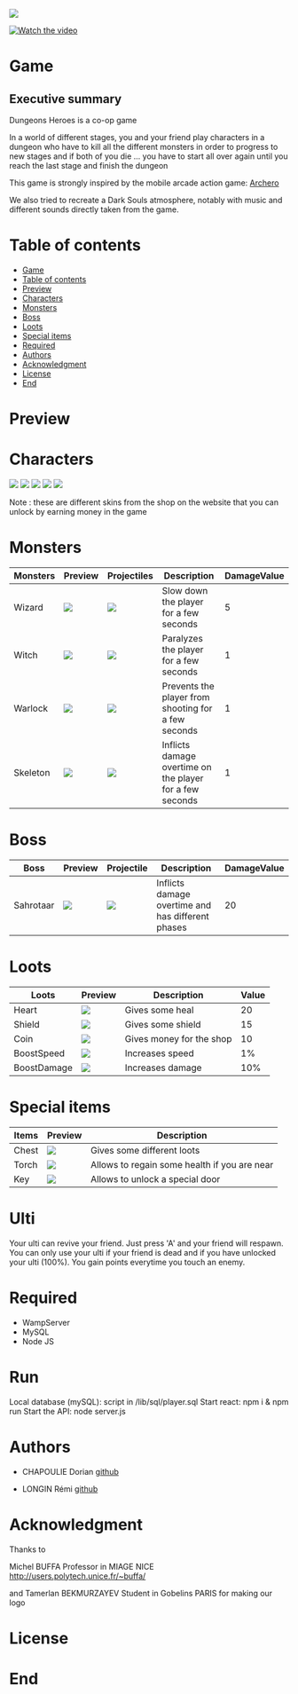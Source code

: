 ![](https://i.ibb.co/6HYPr3V/Image1-jpg.png)

[![Watch the video](https://i.imgur.com/vKb2F1B.png)](https://www.youtube.com/watch?v=5NkyzzJ4O9U&fbclid=IwAR1z4Lx4QwTgRBv9S83FF1Tt9n8p8P-jGa5bMMRYLgzmT6BvlmRQmbUutPs)

# Game

## Executive summary
Dungeons Heroes is a co-op game

In a world of different stages, you and your friend play characters in a dungeon who have to kill all the different monsters in order to progress to new stages and if both of you die ... you have to start all over again until you reach the last stage and finish the dungeon

This game is strongly inspired by the mobile arcade action game:  [Archero](https://play.google.com/store/apps/details?id=com.habby.archero&hl=fr)

We also tried to recreate a Dark Souls atmosphere, notably with music and different sounds directly taken from the game.

# Table of contents

<!--ts-->
   * [Game](#Game)
   * [Table of contents](#table-of-contents)
   * [Preview](#Preview)
   * [Characters](#Characters)
   * [Monsters](#Monsters)
   * [Boss](#Boss)
   * [Loots ](#Loots)
   * [Special items ](#Special-items)
   * [Required](#Required)
   * [Authors](#Authors)
   * [Acknowledgment](#Acknowledgment)
   * [License](#License)
   * [End](#End)
 
<!--te-->

# Preview



# Characters

![](https://i.ibb.co/zXkC0Jj/Screenshot-4.png)
![](https://i.ibb.co/r0yCfSX/Screenshot-5.png)
![](https://i.ibb.co/ys41P1y/Screenshot-7.png)
![](https://i.ibb.co/7V20Y1C/Screenshot-3.png)
![](https://i.ibb.co/Bg6MLZ4/Screenshot-2.png)

Note : these are different skins from the shop on the website that you can unlock by earning money in the game 

# Monsters 

| Monsters | Preview | Projectiles | Description | DamageValue |
| --------- | --------- | --------- | --------- | --------- | 
|Wizard| ![](https://i.ibb.co/ZLgB0Hw/wiz.png) | ![](https://i.ibb.co/Dwq5VtV/frost.png)| Slow down the player for a few seconds|5|
|Witch|  ![](https://i.ibb.co/0MGdPK5/witch.png) | ![](https://i.ibb.co/bX41TTL/poison.png)| Paralyzes the player for a few seconds|1|
|Warlock|  ![](https://i.ibb.co/4dbRsdV/warlo.png) | ![](https://i.ibb.co/fSv66wX/silence.png) | Prevents the player from shooting for a few seconds|1|
|Skeleton|  ![](https://i.ibb.co/Zczpf4q/skel.png) | ![](https://i.ibb.co/w710WS6/fire.png)| Inflicts damage overtime on the player for a few seconds|1|

# Boss

|Boss | Preview |  Projectile | Description | DamageValue |
|---------| --------- | --------- | --------- | --------- | 
|Sahrotaar | ![](https://i.ibb.co/ssPstwR/boss.png) | ![](https://i.ibb.co/w710WS6/fire.png) | Inflicts damage overtime and has different phases  | 20 |
# Loots

| Loots | Preview | Description | Value |
| --------- | --------- |--------- |--------- |
| Heart | ![](https://i.ibb.co/Tb6XwPk/coeur.png)|Gives some heal|20|
| Shield | ![](https://i.ibb.co/RHxNv7Q/boubou.png)|Gives some shield|15|
| Coin | ![](https://i.ibb.co/74b6PZX/coin.png)| Gives money for the shop|10|
| BoostSpeed | ![](https://i.ibb.co/G0MsJzF/speed.png) | Increases speed| 1%|
| BoostDamage |![](https://i.ibb.co/0m0PYmZ/dmaage.png) | Increases damage|10%|

# Special items

| Items | Preview| Description |
| --------- | --------- |--------- |
| Chest | ![](https://i.ibb.co/M81yr8v/cocofr.png)| Gives some different loots |
| Torch | ![](https://i.ibb.co/kmj4FnB/torch.png)| Allows to regain some health if you are near|
| Key | ![](https://i.ibb.co/bgks91K/key.png)| Allows to unlock a special door|

# Ulti
Your ulti can revive your friend. Just press 'A' and your friend will respawn.
You can only use your ulti if your friend is dead and if you have unlocked your ulti (100%).
You gain points everytime you touch an enemy.


# Required

+ WampServer
+ MySQL
+ Node JS

# Run 
Local database (mySQL): script in /lib/sql/player.sql
Start react: npm i & npm run
Start the API: node server.js

# Authors

+ CHAPOULIE Dorian  [github](https://github.com/none06)

+ LONGIN Rémi [github](https://github.com/remiLNG)

# Acknowledgment

Thanks to 

Michel BUFFA Professor in MIAGE NICE http://users.polytech.unice.fr/~buffa/

and Tamerlan BEKMURZAYEV Student in Gobelins PARIS for making our logo

# License


# End
